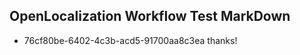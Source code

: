 ## OpenLocalization Workflow Test MarkDown
* 76cf80be-6402-4c3b-acd5-91700aa8c3ea 
thanks!<!--HONumber=Mar16_HO2-->
